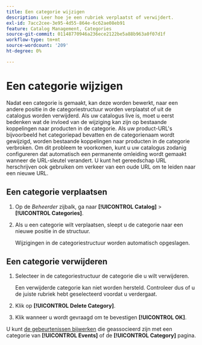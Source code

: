 ```yaml
---
title: Een categorie wijzigen
description: Leer hoe je een rubriek verplaatst of verwijdert.
exl-id: 7acc2cee-3e95-4d55-864e-6c62ae08eb91
feature: Catalog Management, Categories
source-git-commit: 01148770946a236ece2122be5a88b963a0f07d1f
workflow-type: tm+mt
source-wordcount: '209'
ht-degree: 0%

---
```


# Een categorie wijzigen

Nadat een categorie is gemaakt, kan deze worden bewerkt, naar een andere positie in de categoriestructuur worden verplaatst of uit de catalogus worden verwijderd. Als uw catalogus live is, moet u eerst bedenken wat de invloed van de wijziging kan zijn op bestaande koppelingen naar producten in de categorie. Als uw product-URL&#39;s bijvoorbeeld het categoriepad bevatten en de categorienaam wordt gewijzigd, worden bestaande koppelingen naar producten in de categorie verbroken. Om dit probleem te voorkomen, kunt u uw catalogus zodanig configureren dat automatisch een permanente omleiding wordt gemaakt wanneer de URL-sleutel verandert. U kunt het gereedschap URL herschrijven ook gebruiken om verkeer van een oude URL om te leiden naar een nieuwe URL.

## Een categorie verplaatsen

1. Op de _Beheerder_ zijbalk, ga naar **[!UICONTROL Catalog]** > **[!UICONTROL Categories]**.

1. Als u een categorie wilt verplaatsen, sleept u de categorie naar een nieuwe positie in de structuur.

   Wijzigingen in de categoriestructuur worden automatisch opgeslagen.

## Een categorie verwijderen

1. Selecteer in de categoriestructuur de categorie die u wilt verwijderen.

   Een verwijderde categorie kan niet worden hersteld. Controleer dus of u de juiste rubriek hebt geselecteerd voordat u verdergaat.

1. Klik op **[!UICONTROL Delete Category]**.

1. Klik wanneer u wordt gevraagd om te bevestigen **[!UICONTROL OK]**.

U kunt [de gebeurtenissen bijwerken](../merchandising-promotions/event-create.md#create-and-update-events) die geassocieerd zijn met een categorie van **[!UICONTROL Events]** of de **[!UICONTROL Category]** pagina.
